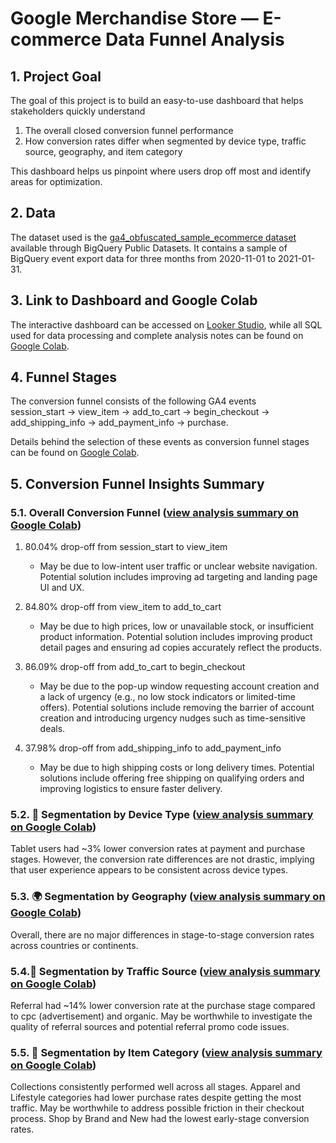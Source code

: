# Google Merchandise Store — E-commerce Data Funnel Analysis

## 1. Project Goal
The goal of this project is to build an easy-to-use dashboard that helps stakeholders quickly understand
1. The overall closed conversion funnel performance
2. How conversion rates differ when segmented by device type, traffic source, geography, and item category

This dashboard helps us pinpoint where users drop off most and identify areas for optimization.

## 2. Data
The dataset used is the [ga4_obfuscated_sample_ecommerce dataset](https://console.cloud.google.com/bigquery?p=bigquery-public-data&d=ga4_obfuscated_sample_ecommerce&t=events_20210131&page=table) available through BigQuery Public Datasets. It contains a sample of BigQuery event export data for three months from 2020-11-01 to 2021-01-31.

## 3. Link to Dashboard and Google Colab
The interactive dashboard can be accessed on [Looker Studio](https://lookerstudio.google.com/reporting/4eb3dffd-6e26-4f4d-8046-82e60102948e), while all SQL used for data processing and complete analysis notes can be found on [Google Colab](https://colab.research.google.com/drive/1iEq6xPdefjna970kkfhkkkT9nhhARYfN#scrollTo=laItJf6f5QAS).

## 4. Funnel Stages
The conversion funnel consists of the following GA4 events \
session_start → view_item → add_to_cart → begin_checkout → add_shipping_info → add_payment_info → purchase.

Details behind the selection of these events as conversion funnel stages can be found on [Google Colab](https://colab.research.google.com/drive/1iEq6xPdefjna970kkfhkkkT9nhhARYfN#scrollTo=BDjTuA4GL0f3).

## 5. Conversion Funnel Insights Summary
### 5.1. Overall Conversion Funnel ([view analysis summary on Google Colab](https://colab.research.google.com/drive/1iEq6xPdefjna970kkfhkkkT9nhhARYfN#scrollTo=6haBQ7AgKX8i))
1. 80.04% drop-off from session_start to view_item
   - May be due to low-intent user traffic or unclear website navigation. Potential solution includes improving ad targeting and landing page UI and UX.

2. 84.80% drop-off from view_item to add_to_cart
   - May be due to high prices, low or unavailable stock, or insufficient product information. Potential solution includes improving product detail pages and ensuring ad copies accurately reflect the products.

3. 86.09% drop-off from add_to_cart to begin_checkout
   - May be due to the pop-up window requesting account creation and a lack of urgency (e.g., no low stock indicators or limited-time offers). Potential solutions include removing the barrier of account creation and introducing urgency nudges such as time-sensitive deals.

4. 37.98% drop-off from add_shipping_info to add_payment_info
   - May be due to high shipping costs or long delivery times. Potential solutions include offering free shipping on qualifying orders and improving logistics to ensure faster delivery.

### 5.2. 📱 Segmentation by Device Type ([view analysis summary on Google Colab](https://colab.research.google.com/drive/1iEq6xPdefjna970kkfhkkkT9nhhARYfN#scrollTo=R0tX7hvJKnvH))
Tablet users had ~3% lower conversion rates at payment and purchase stages. However, the conversion rate differences are not drastic, implying that user experience appears to be consistent across device types.

### 5.3. 🌍 Segmentation by Geography ([view analysis summary on Google Colab](https://colab.research.google.com/drive/1iEq6xPdefjna970kkfhkkkT9nhhARYfN#scrollTo=uQ19ICSsKvD7))
Overall, there are no major differences in stage-to-stage conversion rates across countries or continents.

### 5.4.🚦 Segmentation by Traffic Source ([view analysis summary on Google Colab](https://colab.research.google.com/drive/1iEq6xPdefjna970kkfhkkkT9nhhARYfN#scrollTo=lo6tVZ6Xl7A3))
Referral had ~14% lower conversion rate at the purchase stage compared to cpc (advertisement) and organic. May be worthwhile to investigate the quality of referral sources and potential referral promo code issues.

### 5.5. 👕 Segmentation by Item Category ([view analysis summary on Google Colab](https://colab.research.google.com/drive/1iEq6xPdefjna970kkfhkkkT9nhhARYfN#scrollTo=xHOundOvxrL4))
Collections consistently performed well across all stages. Apparel and Lifestyle categories had lower purchase rates despite getting the most traffic. May be worthwhile to address possible friction in their checkout process. Shop by Brand and New had the lowest early-stage conversion rates.


